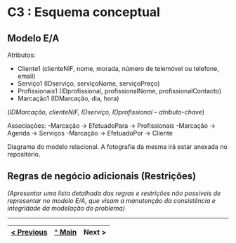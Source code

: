 # C3 : Esquema conceptual

## Modelo E/A
Atributos:
- Cliente1 (clienteNIF, nome, morada, número de telemóvel ou telefone, email)
- Serviço1 (IDserviço, serviçoNome, serviçoPreço)
- Profissionais1 (IDprofissional, profissionalNome, profissionalContacto)
- Marcação1 (IDMarcação, dia, hora)

(*IDMarcação, clienteNIF, IDserviço, IDprofissional – atributo-chave*) 

Associações:
-Marcação -> EfetuadoPara -> Profissionais
-Marcação -> Agenda -> Serviços
-Marcação -> EfetuadoPor -> Cliente


Diagrama do modelo relacional. A fotografia da mesma irá estar anexada no repositório.   



## Regras de negócio adicionais (Restrições)
_(Apresentar uma lista detalhada das regras e restrições não possíveis de representar no modelo E/A, que visam a manutenção da consistência e integridade da modelação do problema)_

---
[< Previous](rei02.md) | [^ Main](https://github.com/exemploTrabalho/reportSIBD/) | Next >
:--- | :---: | ---: 
